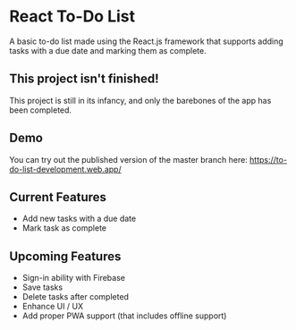 # React To-Do List
A basic to-do list made using the React.js framework that supports adding tasks with a due date and marking them as complete.

## This project isn't finished!
This project is still in its infancy, and only the barebones of the app has been completed.

## Demo
You can try out the published version of the master branch here: https://to-do-list-development.web.app/

## Current Features
- Add new tasks with a due date
- Mark task as complete

## Upcoming Features
- Sign-in ability with Firebase
- Save tasks
- Delete tasks after completed
- Enhance UI / UX
- Add proper PWA support (that includes offline support)
